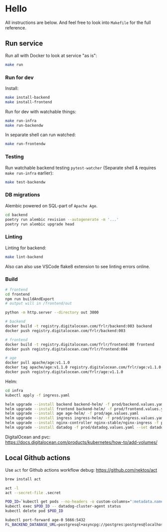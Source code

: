 # Hello

All instructions are below. And feel free to look into `Makefile` for the full reference.

## Run service

Run all with Docker to look at service "as is":

```bash
make run
```

### Run for dev

Install:

```bash
make install-backend
make install-frontend
```

Run for dev with watchable things:

```bash
make run-infra
make run-backendw
```

In separate shell can run watched:

```bash
make run-frontendw
```

### Testing

Run watchable backend testing `pytest-watcher` (Separate shell & requires `make run-infra` earlier):

```bash
make test-backendw
```

### DB migrations

Alembic powered on SQL-part of `Apache Age`.

```bash
cd backend
poetry run alembic revision --autogenerate -m '...'
poetry run alembic upgrade head
```

### Linting

Linting for backend:

```bash
make lint-backend
```

Also can also use VSCode flake8 extension to see linting errors online.

### Build

```bash
# frontend
cd frontend
npm run buildAndExport
# output will in /frontend/out

python -m http.server --directory out 3000
```

```bash
# backend
docker build -t registry.digitalocean.com/frlr/backend:003 backend
docker push registry.digitalocean.com/frlr/backend:003

# frontend
docker build -t registry.digitalocean.com/frlr/frontend:00 frontend
docker push registry.digitalocean.com/frlr/frontend:004

# age
docker pull apache/age:v1.1.0
docker tag apache/age:v1.1.0 registry.digitalocean.com/frlr/age:v1.1.0
docker push registry.digitalocean.com/frlr/age:v1.1.0
```

Helm:

```bash
cd infra
kubectl apply -f ingress.yaml

helm upgrade --install backend backend-helm/ -f prod/backend.values.yaml
helm upgrade --install frontend backend-helm/ -f prod/frontend.values.yaml
helm upgrade --install age age-helm/ -f prod/age.values.yaml
helm upgrade --install ingress ingress-helm/ -f prod/ingress.values.yaml
helm upgrade --install nginx-controller nginx-stable/nginx-ingress -f prod/ingress-controller.values.yaml
helm upgrade --install datadog -f prod/datadog.values.yaml --set datadog.site='datadoghq.eu' --set datadog.apiKey='...' datadog/datadog
```

DigitalOcean and pvc: https://docs.digitalocean.com/products/kubernetes/how-to/add-volumes/

## Local Github actions

Use `act` for Github actions workflow debug: https://github.com/nektos/act

```bash
brew install act
```

```bash
act -l
act --secret-file .secret
```

```bash
POD_ID=`kubectl get pods --no-headers -o custom-columns=":metadata.name" | grep datadog-cluster`
kubectl exec $POD_ID -- datadog-cluster-agent status
kubectl delete pod $POD_ID
```

```bash
kubectl port-forward age-0 5666:5432
FL_BACKEND_DATABASE_URL=postgresql+asyncpg://postgres:postgres@localhost:5666 alembic ...
```
